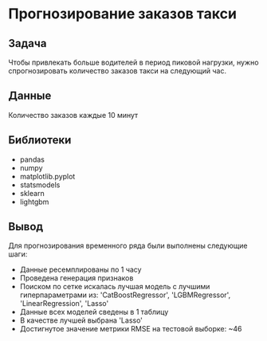 # Прогнозирование заказов такси


## Задача

Чтобы привлекать больше водителей в период пиковой нагрузки, нужно спрогнозировать количество заказов такси на следующий час.

## Данные

Количество заказов каждые 10 минут

## Библиотеки

- pandas
- numpy
- matplotlib.pyplot
- statsmodels
- sklearn
- lightgbm

## Вывод

Для прогнозирования временного ряда были выполнены следующие шаги:

- Данные ресемплированы по 1 часу
- Проведена генерация признаков
- Поиском по сетке искалась лучшая модель с лучшими гиперпараметрами из: 'CatBoostRegressor', 'LGBMRegressor', 'LinearRegression', 'Lasso'
- Данные всех моделей сведены в 1 таблицу
- В качестве лучшей выбрана 'Lasso'
- Достигнутое значение метрики RMSE на тестовой выборке: ~46

